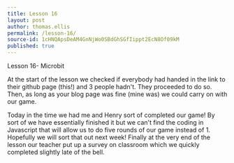 ```yaml
---
title: Lesson 16
layout: post
author: thomas.ellis
permalink: /lesson-16/
source-id: 1cHNQApsDeAM4GnNjWo0SBdGhSGfIippt2EcN8Of09kM
published: true
---
```

Lesson 16- Microbit

At the start of the lesson we checked if everybody had handed in the link to their github page (this!) and 3 people hadn't. They proceeded to do so. Then, as long as your blog page was fine (mine was) we could carry on with our game.

 Today in the time we had me and Henry sort of completed our game! By sort of we have essentially finished it but we can't find the coding in Javascript that will allow us to do five rounds of our game instead of 1. Hopefully we will sort that out next week! Finally at the very end of the lesson our teacher put up a survey on classroom which we quickly completed slightly late of the bell. 

